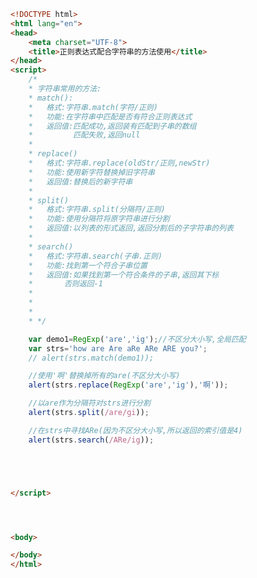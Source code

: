
<BlogInfo title="97.正则表达式配合字符串的方法使用" author="白日梦想猿" pv=0 read_times=0 pre_cost_time=0分50秒 category="js学习" tag_list="['js学习']" create_time="2021.01.09 16:01:25" update_time="2021.06.13 14:15:44" />

```html
<!DOCTYPE html>
<html lang="en">
<head>
    <meta charset="UTF-8">
    <title>正则表达式配合字符串的方法使用</title>
</head>
<script>
    /*
    * 字符串常用的方法:
    * match():
    *   格式:字符串.match(字符/正则)
    *   功能:在字符串中匹配是否有符合正则表达式
    *   返回值:匹配成功,返回装有匹配到子串的数组
    *         匹配失败,返回null
    *
    * replace()
    *   格式:字符串.replace(oldStr/正则,newStr)
    *   功能:使用新字符替换掉旧字符串
    *   返回值:替换后的新字符串
    *
    * split()
    *   格式:字符串.split(分隔符/正则)
    *   功能:使用分隔符将原字符串进行分割
    *   返回值:以列表的形式返回,返回分割后的子字符串的列表
    *
    * search()
    *   格式:字符串.search(子串.正则)
    *   功能:找到第一个符合子串位置
    *   返回值:如果找到第一个符合条件的子串,返回其下标
    *       否则返回-1
    *
    *
    *
    * */

    var demo1=RegExp('are','ig');//不区分大小写,全局匹配
    var strs='how are Are aRe ARe ARE you?';
    // alert(strs.match(demo1));

    //使用'啊'替换掉所有的are(不区分大小写)
    alert(strs.replace(RegExp('are','ig'),'啊'));

    //以are作为分隔符对strs进行分割
    alert(strs.split(/are/gi));

    //在strs中寻找ARe(因为不区分大小写,所以返回的索引值是4)
    alert(strs.search(/ARe/ig));





</script>




<body>

</body>
</html>
```
